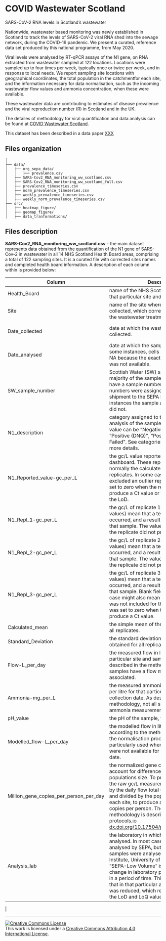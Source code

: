 # COVID Wastewater Scotland

SARS-CoV-2 RNA levels in Scotland’s wastewater

Nationwide, wastewater based monitoring was newly established in Scotland to track the levels of SARS-CoV-2 viral RNA shed into the sewage network, during the COVID-19 pandemic. We present a curated, reference data set produced by this national programme, from May 2020. 

Viral levels were analysed by RT-qPCR assays of the N1 gene, on RNA extracted from wastewater sampled at 122 locations. Locations were sampled up to four times per week, typically once or twice per week, and in response to local needs. We report sampling site locations with geographical coordinates, the total population in the catchmentfor each site, and the information necessary for data normalisation, such as the incoming wastewater flow values and ammonia concentration, when these were available. 

These wastewater data are contributing to estimates of disease prevalence and the viral reproduction number (R) in Scotland and in the UK.

The detailes of methodology for viral quantification and data analysis can be found at 
[COVID Wastewater Scotland](https://biordm.github.io/COVID-Wastewater-Scotland/). 

This dataset has been described in a data paper [XXX](XXX)

## Files organization

```
│
├── data/
│   ├── org_sepa_data/
│   │   ├── prevalence.csv
│   ├── SARS-Cov2_RNA_monitoring_ww_scotland.csv
│   ├── SARS-Cov2_RNA_monitoring_ww_scotland_full.csv
│   ├── prevalence_timeseries.csv
│   ├── norm_prevalence_timeseries.csv
│   ├── weekly_prevalence_timeseries.csv
│   ├── weekly_norm_prevalence_timeseries.csv
├── src/
│   ├── heatmap_figure/
│   ├── geomap_figure/
│   ├── data_tranformations/
```

## Files description

**SARS-Cov2_RNA_monitoring_ww_scotland.csv** - the main dataset represents data obtained from the quantification of the N1 gene of SARS-Cov-2 in wastewater in all 14 NHS Scotland Health Board areas, comprising a total of 122 sampling sites. It is a curated file with corrected sites names and completed health board information.
A description of each column within is provided below:

| Column | Description | Format|
|---|---|---|
|Health_Board | name of the NHS Scotland health board for that particular site and sample || 
|Site| name of the site where the sample was collected, which corresponds to the name of the wastewater treatment centre|| 
|Date_collected| date at which the wastewater sample was collected. | YYYY-MM-DD
|Date_analysed| date at which the sample was analysed. In some instances, cells in this column contain NA because the exact date of the analysis was not available. | YYYY-MM-DD
|SW_sample_number| Scottish Water (SW) sample number. The majority of the samples collected by SW have a sample number assigned. The numbers were assigned in parallel with shipment to the SEPA lab, hence in rare instances the sample arrived but its number did not.
|N1_description| category assigned to the result from analysis of the sample by RT-qPCR. This value can be “Negative”, “Weak Positive”, “Positive (DNQ)”, “Positive” or “Analysis Failed”. See categories_thresholds.csv for more details. ||
|N1_Reported_value-gc_per_L| the gc/L value reported on SEPA’s public dashboard. These reported values are normally the calculated mean of all replicates. In some cases, the reported value excluded an outlier replicate. The value is set to zero when the replicates did not produce a Ct value or the mean was below the LoD. ||
|N1_Repl_1-gc_per_L| the gc/L of replicate 1. Blank fields (null values) mean that a technical issue occurred, and a result was not produced for that sample. The value was set to zero when the replicate did not produce a Ct value.||
|N1_Repl_2-gc_per_L| the gc/L of replicate 2. Blank fields (null values) mean that a technical issue occurred, and a result was not produced for that sample. The value was set to zero when the replicate did not produce a Ct value.||
|N1_Repl_3-gc_per_L| the gc/L of replicate 3. Blank fields (null values) mean that a technical issue occurred, and a result was not produced for that sample. Blank fields (null values) in this case might also mean that a third replicate was not included for that sample. The value was set to zero when the replicate did not produce a Ct value.||
|Calculated_mean| the simple mean of the values obtained for all replicates. 
|Standard_Deviation| the standard deviation of the values obtained for all replicates.
|Flow-L_per_day| the measured flow in litres per day for that particular site and sample collection date. As described in the methodology, not all samples have a flow measurement associated. 
|Ammonia-mg_per_L| the measured ammonia content in milligrams per litre for that particular site and sample collection date. As described in the methodology, not all samples have an ammonia measurement associated.
|pH_value| the pH of the sample, when available. 
|Modelled_flow-L_per_day| the modelled flow in litre per day produced according to the methodology described in the normalisation process. This was particularly used when flow measurements were not available for a specific site and date. 
|Million_gene_copies_per_person_per_day| the normalized gene copies values that account for differences in the flow and populations size. To produce these values, the raw gc/L measurements were multiplied by the daily flow total (or modelled flow), and divided by the population served at each site, to produce a daily value of RNA copies per person. The detailed methodology is described in the on protocols.io [dx.doi.org/10.17504/protocols.io.b4eqqtdw](https://dx.doi.org/10.17504/protocols.io.b4eqqtdw). 
|Analysis_lab| the laboratory in which the samples were analysed. In most cases the samples were analysed by SEPA, but in some instances, samples were analysed by the The Roslin Institute, University of Edinburgh. The “SEPA-Low Volume” is an identification for a change in laboratory process that occurred in a period of time. This description means that in that particular analysis the volume was reduced, which reflected in changes in the LoD and LoQ values. 
|


----------------------

<a rel="license" href="http://creativecommons.org/licenses/by/4.0/"><img alt="Creative Commons License" style="border-width:0" src="https://i.creativecommons.org/l/by/4.0/88x31.png" /></a><br />This work is licensed under a <a rel="license" href="http://creativecommons.org/licenses/by/4.0/">Creative Commons Attribution 4.0 International License</a>.
